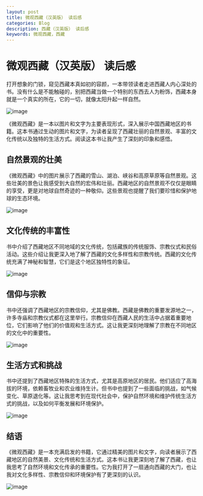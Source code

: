 ```yaml
---
layout: post
title: 微观西藏（汉英版） 读后感
categories: Blog
description: 西藏（汉英版） 读后感
keywords: 微观西藏，西藏
---
```


# 微观西藏（汉英版） 读后感

打开想象的门锁，窥见西藏本真如初的容颜，一本带领读者走进西藏人内心深处的书。没有什么是不能触碰的，别把西藏当做一个特别的东西去人为粉饰，西藏本身就是一个真实的所在，它的一切，就像太阳升起一样自然。

![image](https://github.com/weakchen007/aiwv.github.io/assets/58799395/f3b2ee1b-9d64-4acd-806c-61075bc28b43)

《微观西藏》是一本以图片和文字为主要表现形式，深入展示中国西藏地区的书籍。这本书通过生动的图片和文字，为读者呈现了西藏壮丽的自然景观、丰富的文化传统以及独特的生活方式。阅读这本书让我产生了深刻的印象和感悟。

## 自然景观的壮美

《微观西藏》中的图片展示了西藏的雪山、湖泊、峡谷和高原草原等自然景观。这些壮美的景色让我感受到大自然的宏伟和壮丽。西藏地区的自然景观不仅仅是眼睛的享受，更是对地球自然奇迹的一种敬仰。这些景观也提醒了我们要珍惜和保护地球的生态环境。

![image](https://github.com/weakchen007/aiwv.github.io/assets/58799395/80dd9d5a-7bd2-4ba4-8971-4b6340d3544f)

## 文化传统的丰富性

书中介绍了西藏地区不同地域的文化传统，包括藏族的传统服饰、宗教仪式和民俗活动。这些介绍让我更深入地了解了西藏的文化多样性和宗教传统。西藏的文化传统充满了神秘和智慧，它们是这个地区独特性的象征。

![image](https://github.com/weakchen007/aiwv.github.io/assets/58799395/10368b21-8a97-4754-98b6-eb397550988e)

## 信仰与宗教

书中还强调了西藏地区的宗教信仰，尤其是佛教。西藏是佛教的重要发源地之一，许多寺庙和宗教仪式都在这里举行。宗教信仰在西藏人民的生活中占据着重要地位，它们影响了他们的价值观和生活方式。这让我更深刻地理解了宗教在不同地区的文化中的重要性。

![image](https://github.com/weakchen007/aiwv.github.io/assets/58799395/219ff313-62f7-47e3-87e4-25957524f3ed)

## 生活方式和挑战

书中还提到了西藏地区特殊的生活方式，尤其是高原地区的居民。他们适应了高海拔的环境，依赖畜牧业和农业维持生计。但书中也提到了一些面临的挑战，如气候变化、草原退化等。这让我思考到在现代社会中，保护自然环境和维护传统生活方式的挑战，以及如何平衡发展和环境保护。

![image](https://github.com/weakchen007/aiwv.github.io/assets/58799395/3fcd69af-c004-4a8e-966b-eff9a1ed510a)

## 结语

《微观西藏》是一本充满启发的书籍，它通过精美的图片和文字，向读者展示了西藏地区的自然美景、文化传统和生活方式。这本书让我更深刻地了解了西藏，也让我思考了自然环境和文化传承的重要性。它为我打开了一扇通向西藏的大门，也让我对文化多样性、宗教信仰和环境保护有了更深刻的认识。

![image](https://github.com/weakchen007/aiwv.github.io/assets/58799395/4a70f558-b6f4-4d84-8455-e1e626a5158d)


